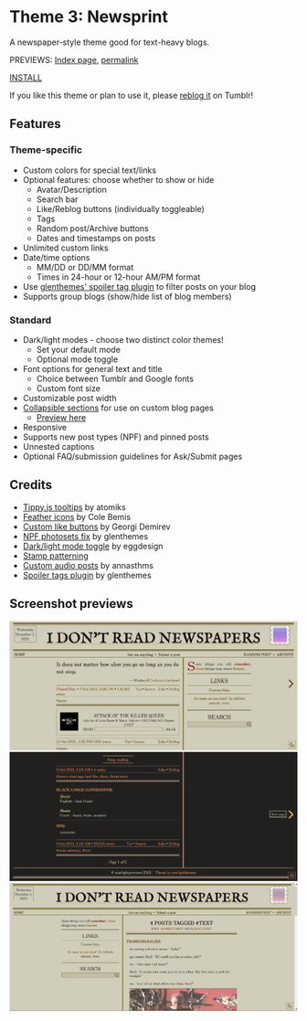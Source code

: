# Theme 3: Newsprint

A newspaper-style theme good for text-heavy blogs.

PREVIEWS: [Index page](https://starlightpreviews.tumblr.com/theme3), [permalink](https://starlightpreviews.tumblr.com/theme3/permalink)

[INSTALL](https://raw.githubusercontent.com/wovenstarlight/tumblr-themes/main/theme3/theme3.html)

If you like this theme or plan to use it, please [reblog it](https://starlightthemes.tumblr.com/post/669390258666946560/theme-3-newsprint) on Tumblr!

## Features
### Theme-specific
- Custom colors for special text/links
- Optional features: choose whether to show or hide
	- Avatar/Description
	- Search bar
	- Like/Reblog buttons (individually toggleable)
	- Tags
	- Random post/Archive buttons
	- Dates and timestamps on posts
- Unlimited custom links
- Date/time options
	- MM/DD or DD/MM format
	- Times in 24-hour or 12-hour AM/PM format
- Use [glenthemes' spoiler tag plugin](https://glenthemes.tumblr.com/spoilertags) to filter posts on your blog
- Supports group blogs (show/hide list of blog members)

### Standard
- Dark/light modes - choose two distinct color themes!
	- Set your default mode
	- Optional mode toggle
- Font options for general text and title
	- Choice between Tumblr and Google fonts
	- Custom font size
- Customizable post width
- [Collapsible sections](https://wovenstarlight.github.io/tumblr-themes/collapsibles/) for use on custom blog pages
	- [Preview here](https://starlightpreviews.tumblr.com/theme3/collapsibles)
- Responsive
- Supports new post types (NPF) and pinned posts
- Unnested captions
- Optional FAQ/submission guidelines for Ask/Submit pages

## Credits
- [Tippy.js tooltips](https://atomiks.github.io/tippyjs) by atomiks
- [Feather icons](https://feathericons.com/) by Cole Bemis
- [Custom like buttons](https://demirev.cubthemes.com/post/106345243051/changing-like-and-reblog-button-colors-revisited) by Georgi Demirev
- [NPF photosets fix](https://glenthemes.tumblr.com/post/659034084446748672/npf-images-v3) by glenthemes
- [Dark/light mode toggle](https://eggdesign.tumblr.com/post/186889223257/day-night-mode-tutorial-after-featuring-a) by eggdesign
- [Stamp patterning](https://codepen.io/orhanveli/pen/tbGJL)
- [Custom audio posts](https://annasthms.tumblr.com/more/js/customaudio/new) by annasthms
- [Spoiler tags plugin](https://glenthemes.tumblr.com/spoilertags) by glenthemes

## Screenshot previews
![Screenshot of a Tumblr blog on the home page. It is text-heavy, with a newspaper-like header, showing the blog title on the top alongside a date and a stamp-like icon. The links, description, and other information are placed in columns alongside the posts. The blog is set to light mode, with a yellowed background and dark text.](https://github.com/wovenstarlight/tumblr-themes/blob/main/theme3/theme3_screenshot1light.png?raw=true)
![Screenshot of the home page, now scrolled to the bottom. Page navigation is visible on the sides of the page as large arrows. The blog has been changed to the dark theme, in dark brown and light orange colors.](https://github.com/wovenstarlight/tumblr-themes/blob/main/theme3/theme3_screenshot1dark.png?raw=true)
![Screenshot of a tag page. The sidebar has been shifted to the left, all visible images have a sepia filter over them, and the header lists the number of posts in the tag along with links to posts sorted oldest first and newest first.](https://github.com/wovenstarlight/tumblr-themes/blob/main/theme3/theme3_screenshot2light.png?raw=true)